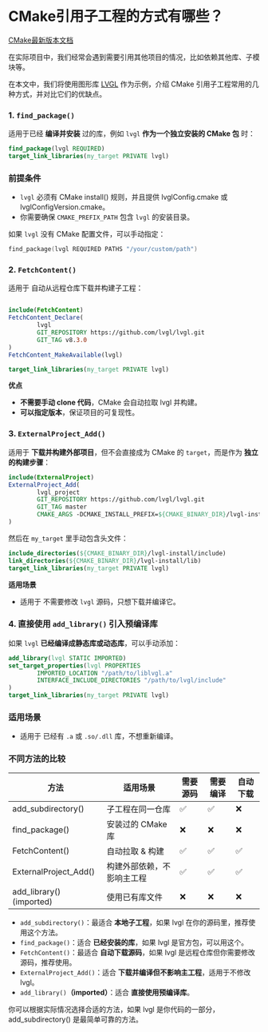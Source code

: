 # CMake引用子工程的方式有哪些？

[CMake最新版本文档](https://cmake.org/cmake/help/latest/index.html)

在实际项目中，我们经常会遇到需要引用其他项目的情况，比如依赖其他库、子模块等。

在本文中，我们将使用图形库 [LVGL](https://lvgl.io/) 作为示例，介绍 CMake 引用子工程常用的几种方式，并对比它们的优缺点。

### 1. `find_package()`

适用于已经 **编译并安装** 过的库，例如 `lvgl` **作为一个独立安装的 CMake 包** 时：

```cmake
find_package(lvgl REQUIRED)
target_link_libraries(my_target PRIVATE lvgl)
```

### 前提条件

* `lvgl` 必须有 CMake install() 规则，并且提供 lvglConfig.cmake 或 lvglConfigVersion.cmake。
* 你需要确保 `CMAKE_PREFIX_PATH` 包含 `lvgl` 的安装目录。

如果 `lvgl` 没有 CMake 配置文件，可以手动指定：

```c
find_package(lvgl REQUIRED PATHS "/your/custom/path")
```

### 2. `FetchContent()`
   适用于 自动从远程仓库下载并构建子工程：

```cmake

include(FetchContent)
FetchContent_Declare(
        lvgl
        GIT_REPOSITORY https://github.com/lvgl/lvgl.git
        GIT_TAG v8.3.0
)
FetchContent_MakeAvailable(lvgl)

target_link_libraries(my_target PRIVATE lvgl)
```

**优点**
* **不需要手动 clone 代码**，CMake 会自动拉取 lvgl 并构建。
* **可以指定版本**，保证项目的可复现性。

### 3. `ExternalProject_Add()`

适用于 **下载并构建外部项目**，但不会直接成为 CMake 的 `target`，而是作为 **独立的构建步骤**：

```cmake
include(ExternalProject)
ExternalProject_Add(
        lvgl_project
        GIT_REPOSITORY https://github.com/lvgl/lvgl.git
        GIT_TAG master
        CMAKE_ARGS -DCMAKE_INSTALL_PREFIX=${CMAKE_BINARY_DIR}/lvgl-install
)
```

然后在 `my_target` 里手动包含头文件：

```cmake
include_directories(${CMAKE_BINARY_DIR}/lvgl-install/include)
link_directories(${CMAKE_BINARY_DIR}/lvgl-install/lib)
target_link_libraries(my_target PRIVATE lvgl)
```

**适用场景**
* 适用于 不需要修改 `lvgl` 源码，只想下载并编译它。

### 4. 直接使用 `add_library()` 引入预编译库

如果 `lvgl` **已经编译成静态库或动态库**，可以手动添加：

```cmake
add_library(lvgl STATIC IMPORTED)
set_target_properties(lvgl PROPERTIES
        IMPORTED_LOCATION "/path/to/liblvgl.a"
        INTERFACE_INCLUDE_DIRECTORIES "/path/to/lvgl/include"
)
target_link_libraries(my_target PRIVATE lvgl)
```

### 适用场景

* 适用于 已经有 `.a` 或 `.so/.dll` 库，不想重新编译。

### 不同方法的比较

| 方法	                      | 适用场景	           | 需要源码	 | 需要编译	 | 自动下载 |
|--------------------------|-----------------|-------|-------|------|
| add_subdirectory()	      | 子工程在同一仓库	       | ✅	    | ✅	    | ❌    |
| find_package()           | 	安装过的 CMake 库	  | ❌     | ❌	    | ❌    |
| FetchContent()	          | 自动拉取 & 构建	      | ✅	    | ✅	    | ✅    |
| ExternalProject_Add()    | 	构建外部依赖，不影响主工程	 | ✅	    | ✅	    | ✅    |
| add_library() (imported) | 	使用已有库文件	       | ❌	    | ❌	    | ❌    |

* `add_subdirectory()`：最适合 **本地子工程**，如果 lvgl 在你的源码里，推荐使用这个方法。
* `find_package()`：适合 **已经安装的库**，如果 lvgl 是官方包，可以用这个。
* `FetchContent()`：最适合 **自动下载源码**，如果 lvgl 是远程仓库但你需要修改源码，推荐使用。
* `ExternalProject_Add()`：适合 **下载并编译但不影响主工程**，适用于不修改 lvgl。
* `add_library()`**（imported）**：适合 **直接使用预编译库**。

你可以根据实际情况选择合适的方法，如果 lvgl 是你代码的一部分，add_subdirectory() 是最简单可靠的方法。